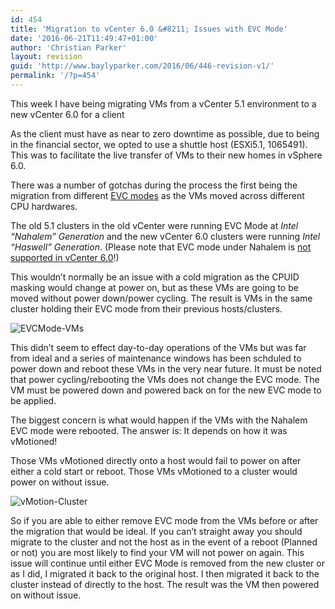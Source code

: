 ```yaml
---
id: 454
title: 'Migration to vCenter 6.0 &#8211; Issues with EVC Mode'
date: '2016-06-21T11:49:47+01:00'
author: 'Christian Parker'
layout: revision
guid: 'http://www.baylyparker.com/2016/06/446-revision-v1/'
permalink: '/?p=454'
---
```


This week I have being migrating VMs from a vCenter 5.1 environment to a new vCenter 6.0 for a client

As the client must have as near to zero downtime as possible, due to being in the financial sector, we opted to use a shuttle host (ESXi5.1, 1065491). This was to facilitate the live transfer of VMs to their new homes in vSphere 6.0.

There was a number of gotchas during the process the first being the migration from different [EVC modes](https://kb.vmware.com/kb/1005764) as the VMs moved across different CPU hardwares.

The old 5.1 clusters in the old vCenter were running EVC Mode at *Intel “Nahalem” Generation* and the new vCenter 6.0 clusters were running *Intel “Haswell” Generation*. (Please note that EVC mode under Nahalem is [not supported in vCenter 6.0](https://kb.vmware.com/kb/1003212)!)

This wouldn’t normally be an issue with a cold migration as the CPUID masking would change at power on, but as these VMs are going to be moved without power down/power cycling. The result is VMs in the same cluster holding their EVC mode from their previous hosts/clusters.

![EVCMode-VMs](https://i0.wp.com/www.baylyparker.com/wp-content/uploads/2016/06/EVCMode-VMs.png?resize=461%2C162)

This didn’t seem to effect day-to-day operations of the VMs but was far from ideal and a series of maintenance windows has been schduled to power down and reboot these VMs in the very near future. It must be noted that power cycling/rebooting the VMs does not change the EVC mode. The VM must be powered down and powered back on for the new EVC mode to be applied.

The biggest concern is what would happen if the VMs with the Nahalem EVC mode were rebooted. The answer is: It depends on how it was vMotioned!

Those VMs vMotioned directly onto a host would fail to power on after either a cold start or reboot. Those VMs vMotioned to a cluster would power on without issue.

![vMotion-Cluster](https://i0.wp.com/www.baylyparker.com/wp-content/uploads/2016/06/vMotion-Cluster.png?resize=842%2C270)

So if you are able to either remove EVC mode from the VMs before or after the migration that would be ideal. If you can’t straight away you should migrate to the cluster and not the host as in the event of a reboot (Planned or not) you are most likely to find your VM will not power on again. This issue will continue until either EVC Mode is removed from the new cluster or as I did, I migrated it back to the original host. I then migrated it back to the cluster instead of directly to the host. The result was the VM then powered on without issue.
